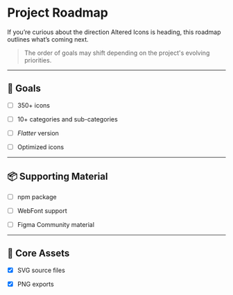 # Project Roadmap

If you’re curious about the direction Altered Icons is heading, this roadmap outlines what’s coming next.

> The order of goals may shift depending on the project's evolving priorities.


---

## 🎯 Goals

+ [ ] 350+ icons

+ [ ] 10+ categories and sub-categories

+ [ ] *Flatter* version

+ [ ] Optimized icons

<!-- + [ ] Filled style version -->

---

## 📦 Supporting Material


+ [ ] npm package

+ [ ] WebFont support

+ [ ] Figma Community material

<!-- + [ ] Tree Shaking integration -->

<!-- + [ ] Static (vanilla) -->

<!-- + [ ] C integration -->

<!-- + [ ] Website -->

<!-- + [ ] Design Software's assets -->


---

## 📌 Core Assets

+ [x] SVG source files

+ [x] PNG exports

